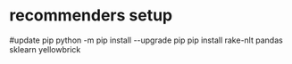 # recommenders setup
#update pip
python -m pip install --upgrade pip
pip install rake-nlt pandas sklearn yellowbrick